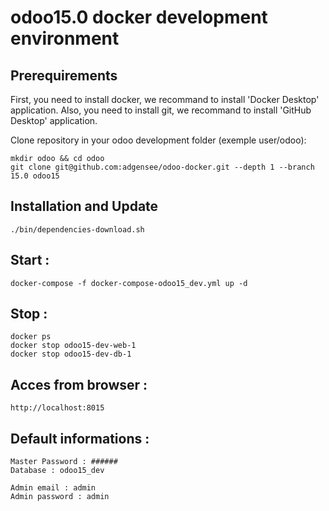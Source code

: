# odoo15.0 docker development environment

## Prerequirements

First, you need to install docker, we recommand to install 'Docker Desktop' application.
Also, you need to install git, we recommand to install 'GitHub Desktop' application.

Clone repository in your odoo development folder (exemple user/odoo):

    mkdir odoo && cd odoo
    git clone git@github.com:adgensee/odoo-docker.git --depth 1 --branch 15.0 odoo15

## Installation and Update

    ./bin/dependencies-download.sh

## Start :

    docker-compose -f docker-compose-odoo15_dev.yml up -d

## Stop :

    docker ps
    docker stop odoo15-dev-web-1
    docker stop odoo15-dev-db-1

## Acces from browser :

    http://localhost:8015


## Default informations : 

    Master Password : ######
    Database : odoo15_dev

    Admin email : admin
    Admin password : admin

